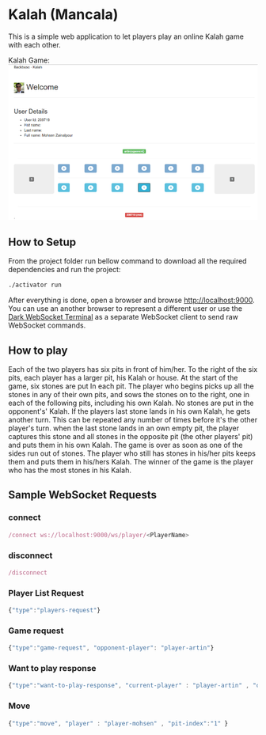 Kalah (Mancala)
=================================

This is a simple web application to let players play an online Kalah game with each other.

Kalah Game: ![Alt](images/screenshot.png "Kalah Game")

## How to Setup
From the project folder run bellow command to download all the required dependencies and run the project:

```bash
./activator run
```

After everything is done, open a browser and browse <a href="http://localhost:9000">http://localhost:9000</a>. You can use an another browser to represent 
a different user or use the <a href="https://github.com/cyberixae/dwst">Dark WebSocket Terminal</a> as a separate WebSocket client to send raw WebSocket commands.      

## How to play
Each of the two players has six pits in front of him/her. To the right of the six pits, each player has a larger pit, his Kalah or house. At the start of the game, six stones are put In each pit.
The player who begins picks up all the stones in any of their own pits, and sows the stones on to the right, one in each of the following pits, including his own Kalah. No stones are put in the opponent's' Kalah. If the players last stone lands in his own Kalah, he gets another turn. This can be repeated any number of times before it's the other player's turn.
when the last stone lands in an own empty pit, the player captures this stone and all stones in the opposite pit (the other players' pit) and puts them in his own Kalah.
The game is over as soon as one of the sides run out of stones. The player who still has stones in his/her pits keeps them and puts them in his/hers Kalah. The winner of the game is the player who has the most stones in his Kalah.
    
## Sample WebSocket Requests

### connect
```javascript
/connect ws://localhost:9000/ws/player/<PlayerName>
```

### disconnect
```javascript
/disconnect
```

### Player List Request
```javascript
{"type":"players-request"}
```

### Game request
```javascript
{"type":"game-request", "opponent-player": "player-artin"}
```

### Want to play response
```javascript
{"type":"want-to-play-response", "current-player" : "player-artin" , "opponentPlayer":"player-mohsen" , "response": "ACCEPT"}
```

### Move
```javascript
{"type":"move", "player" : "player-mohsen" , "pit-index":"1" }
```
